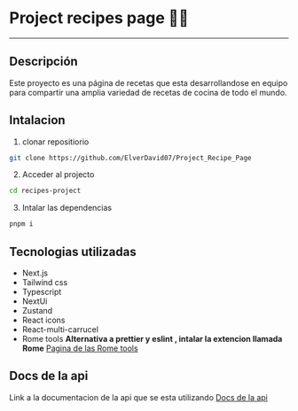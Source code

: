 # Project recipes page 🍜🍛

---

## Descripción
Este proyecto es una página de recetas que esta desarrollandose en equipo para compartir una amplia variedad de recetas de cocina de todo el mundo.

## Intalacion

1. clonar repositiorio

```bash
git clone https://github.com/ElverDavid07/Project_Recipe_Page
```

2. Acceder al projecto

```bash
cd recipes-project
```

3. Intalar las dependencias

```bash
pnpm i
```

## Tecnologias utilizadas

- Next.js
- Tailwind css
- Typescript
- NextUi
- Zustand
- React icons
- React-multi-carrucel
- Rome tools   **Alternativa a prettier y eslint , intalar la extencion llamada Rome** [Pagina de las Rome tools](https://rome.tools/)

## Docs de la api

Link a la documentacion de la api que se esta utilizando [Docs de la api](https://recipes-api-r43i.onrender.com/docs#/)
